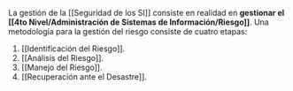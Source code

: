 La gestión de la [[Seguridad de los SI]] consiste en realidad en **gestionar el [[4to Nivel/Administración de Sistemas de Información/Riesgo]]**. Una metodología para la gestión del riesgo consiste de cuatro etapas:

1. [[Identificación del Riesgo]].
2. [[Análisis del Riesgo]].
3. [[Manejo del Riesgo]].
4. [[Recuperación ante el Desastre]].

